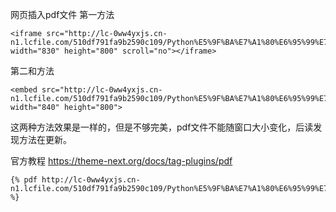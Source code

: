
网页插入pdf文件
第一方法
```
<iframe src="http://lc-0ww4yxjs.cn-n1.lcfile.com/510df791fa9b2590c109/Python%E5%9F%BA%E7%A1%80%E6%95%99%E7%A8%8B%EF%BC%88%E7%AC%AC3%E7%89%88%EF%BC%89.pdf" width="830" height="800" scroll="no"></iframe>
```
第二和方法

```
<embed src="http://lc-0ww4yxjs.cn-n1.lcfile.com/510df791fa9b2590c109/Python%E5%9F%BA%E7%A1%80%E6%95%99%E7%A8%8B%EF%BC%88%E7%AC%AC3%E7%89%88%EF%BC%89.pdf" width="840" height="800"> 
```

这两种方法效果是一样的，但是不够完美，pdf文件不能随窗口大小变化，后读发现方法在更新。


官方教程
https://theme-next.org/docs/tag-plugins/pdf
```
{% pdf http://lc-0ww4yxjs.cn-n1.lcfile.com/510df791fa9b2590c109/Python%E5%9F%BA%E7%A1%80%E6%95%99%E7%A8%8B%EF%BC%88%E7%AC%AC3%E7%89%88%EF%BC%89.pdf %}
```
<escape><!-- more --></escape>